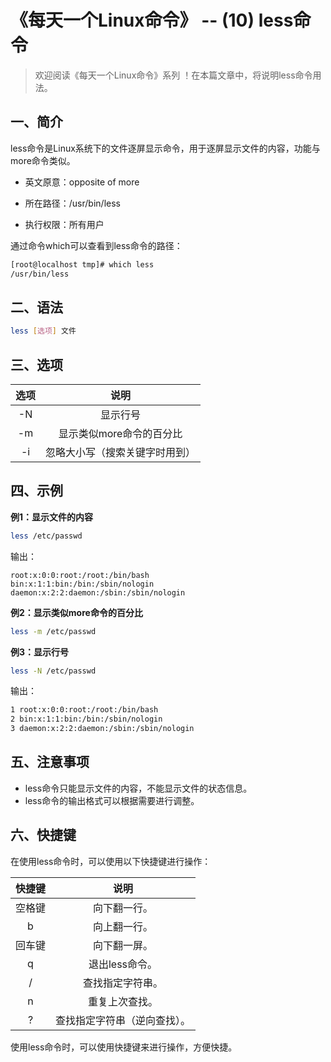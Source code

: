 # 《每天一个Linux命令》 -- (10) less命令



> 欢迎阅读《每天一个Linux命令》系列 ！在本篇文章中，将说明less命令用法。

## 一、简介

less命令是Linux系统下的文件逐屏显示命令，用于逐屏显示文件的内容，功能与more命令类似。

- 英文原意：opposite of more

- 所在路径：/usr/bin/less

- 执行权限：所有用户

通过命令which可以查看到less命令的路径：

```bash
[root@localhost tmp]# which less
/usr/bin/less
```



## 二、语法

```bash
less [选项] 文件
```



## 三、选项

| 选项 |              说明              |
| :--: | :----------------------------: |
|  -N  |            显示行号            |
|  -m  |    显示类似more命令的百分比    |
|  -i  | 忽略大小写（搜索关键字时用到） |



## 四、示例

**例1：显示文件的内容**

```bash
less /etc/passwd
```

输出：

```
root:x:0:0:root:/root:/bin/bash
bin:x:1:1:bin:/bin:/sbin/nologin
daemon:x:2:2:daemon:/sbin:/sbin/nologin
```

**例2：显示类似more命令的百分比**

```bash
less -m /etc/passwd
```

**例3：显示行号**

```bash
less -N /etc/passwd
```

输出：

```bash
1 root:x:0:0:root:/root:/bin/bash
2 bin:x:1:1:bin:/bin:/sbin/nologin
3 daemon:x:2:2:daemon:/sbin:/sbin/nologin
```



## 五、注意事项

- less命令只能显示文件的内容，不能显示文件的状态信息。
- less命令的输出格式可以根据需要进行调整。



## 六、快捷键

在使用less命令时，可以使用以下快捷键进行操作：

| 快捷键 |             说明             |
| :----: | :--------------------------: |
| 空格键 |         向下翻一行。         |
|   b    |         向上翻一行。         |
| 回车键 |         向下翻一屏。         |
|   q    |        退出less命令。        |
|   /    |       查找指定字符串。       |
|   n    |        重复上次查找。        |
|   ?    | 查找指定字符串（逆向查找）。 |

使用less命令时，可以使用快捷键来进行操作，方便快捷。

